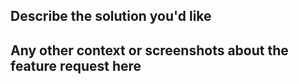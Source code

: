 ## Describe the solution you'd like


## Any other context or screenshots about the feature request here
